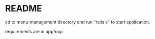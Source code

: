 # README

cd to menu-management directory and run "rails s" to start application.

requirements are in app/oop
